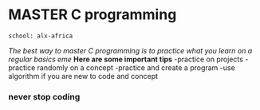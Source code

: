 # MASTER C programming
~~~~
school: alx-africa
~~~~
*The best way to master C programming is to practice what you learn on a regular basics* _eme_
**Here are some important tips**
-practice on projects
-practice randomly on a concept
-practice and create a program
-use algorithm if you are new to code and concept
### never stop coding
